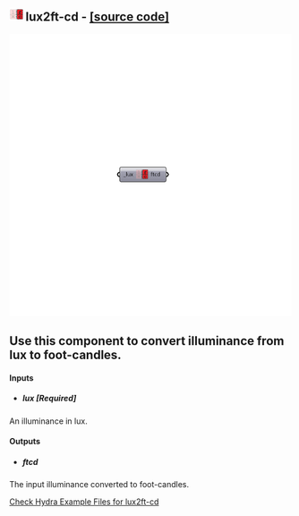 ## ![](../../images/icons/lux2ft-cd.png) lux2ft-cd - [[source code]](https://github.com/ladybug-tools/ladybug-legacy/tree/master/src/Ladybug_lux2ft-cd.py)

![](../../images/components/lux2ft-cd.png)

Use this component to convert illuminance from lux to foot-candles.
 -
 

#### Inputs
* ##### lux [Required]
An illuminance in lux.

#### Outputs
* ##### ftcd
The input illuminance converted to foot-candles.


[Check Hydra Example Files for lux2ft-cd](https://hydrashare.github.io/hydra/index.html?keywords=Ladybug_lux2ft-cd)